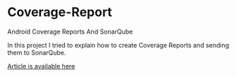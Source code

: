 # Coverage-Report
Android Coverage Reports And SonarQube

In this project I tried to explain how to create Coverage Reports and sending them to SonarQube.

[Article is available here](https://vsahin.com/2021/06/21/coverage-reports-in-android-and-sonarqube/)
